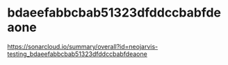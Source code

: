 # bdaeefabbcbab51323dfddccbabfdeaone
https://sonarcloud.io/summary/overall?id=neojarvis-testing_bdaeefabbcbab51323dfddccbabfdeaone
